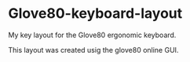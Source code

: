 # Glove80-keyboard-layout
My key layout for the Glove80 ergonomic keyboard.

This layout was created usig the glove80 online GUI.

